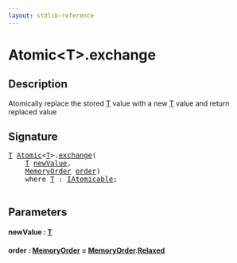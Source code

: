 ```yaml
---
layout: stdlib-reference
---
```


# Atomic\<T\>\.exchange

## Description

Atomically replace the stored <span class='code'><a href="../types/atomic-0/index#typeparam-T" class="code_type">T</a></span> value with a new <span class='code'><a href="../types/atomic-0/index#typeparam-T" class="code_type">T</a></span> value and return
replaced value




## Signature 

<pre>
<a href="../types/atomic-0/index#typeparam-T" class="code_type">T</a> <a href="../types/atomic-0/index" class="code_type">Atomic</a>&lt;<a href="../types/atomic-0/index#typeparam-T" class="code_type">T</a>&gt;.<a href="exchange">exchange</a>(
    <a href="../types/atomic-0/index#typeparam-T" class="code_type">T</a> <a href="exchange#decl-newValue" class="code_param">newValue</a>,
    <a href="../types/memoryorder-06/index" class="code_type">MemoryOrder</a> <a href="exchange#decl-order" class="code_param">order</a>)
    <span class='code_keyword'>where</span> <a href="../types/atomic-0/index#typeparam-T" class="code_type">T</a> : <a href="../interfaces/iatomicable-01/index" class="code_type">IAtomicable</a>;

</pre>

## Parameters

####  <a id="decl-newValue"></a>newValue  : [T](../types/atomic-0/index#typeparam-T)
####  <a id="decl-order"></a>order  : [MemoryOrder](../types/memoryorder-06/index) = [MemoryOrder](../types/memoryorder-06/index)\.[Relaxed](../types/memoryorder-06/index#decl-Relaxed)

